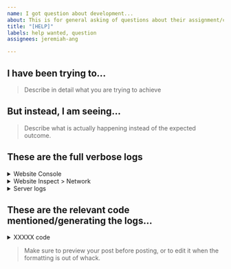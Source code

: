 ```yaml
---
name: I got question about development...
about: This is for general asking of questions about their assignment/coding
title: "[HELP]"
labels: help wanted, question
assignees: jeremiah-ang

---
```


## I have been trying to...
> Describe in detail what you are trying to achieve


## But instead, I am seeing...
> Describe what is actually happening instead of the expected outcome.


## These are the full verbose logs 

<details>
  <summary>Website Console</summary>
  <!-- Copy and paste screenshots of your console logs before the </details> tag -->  

</details>

<details>
  <summary>Website Inspect > Network</summary>
  <!-- Add screenshots of your network logs before the </details> tag -->
  
</details>

<details>
  <summary>Server logs</summary>
  <!-- Add screenshots of your server console logs before the </details> tag -->
  
</details>

## These are the relevant code mentioned/generating the logs...

<!-- Duplicate the <details> section and give a proper title in the <summary> and paste your screenshots in the body -->

<details>
  <summary>XXXXX code</summary>
  <!-- Add screenshots of the relevant code before the </details> tag -->  

</details>

> Make sure to preview your post before posting, or to edit it when the formatting is out of whack.
